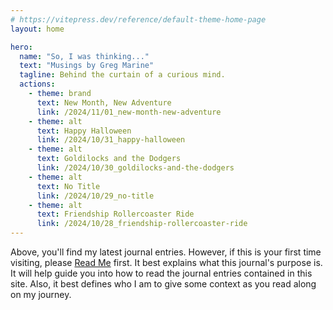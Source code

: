 ```yaml
---
# https://vitepress.dev/reference/default-theme-home-page
layout: home

hero:
  name: "So, I was thinking..."
  text: "Musings by Greg Marine"
  tagline: Behind the curtain of a curious mind.
  actions:
    - theme: brand
      text: New Month, New Adventure
      link: /2024/11/01_new-month-new-adventure
    - theme: alt
      text: Happy Halloween
      link: /2024/10/31_happy-halloween
    - theme: alt
      text: Goldilocks and the Dodgers
      link: /2024/10/30_goldilocks-and-the-dodgers
    - theme: alt
      text: No Title
      link: /2024/10/29_no-title
    - theme: alt
      text: Friendship Rollercoaster Ride
      link: /2024/10/28_friendship-rollercoaster-ride
---
```


Above, you'll find my latest journal entries. However, if this is your first time visiting, please [Read Me](read-me) first. It best explains what this journal's purpose is. It will help guide you into how to read the journal entries contained in this site. Also, it best defines who I am to give some context as you read along on my journey.